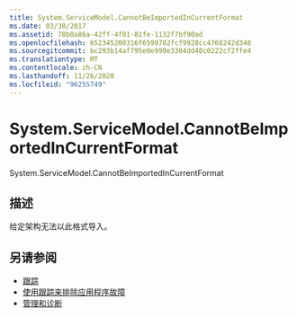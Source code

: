 ```yaml
---
title: System.ServiceModel.CannotBeImportedInCurrentFormat
ms.date: 03/30/2017
ms.assetid: 78b0a86a-42ff-4f01-81fe-1132f7bf90ad
ms.openlocfilehash: 652345208316f6599702fcf9928cc4768242d348
ms.sourcegitcommit: bc293b14af795e0e999e3304dd40c0222cf2ffe4
ms.translationtype: MT
ms.contentlocale: zh-CN
ms.lasthandoff: 11/26/2020
ms.locfileid: "96255749"
---
```

# <a name="systemservicemodelcannotbeimportedincurrentformat"></a>System.ServiceModel.CannotBeImportedInCurrentFormat

System.ServiceModel.CannotBeImportedInCurrentFormat  
  
## <a name="description"></a>描述  

 给定架构无法以此格式导入。  
  
## <a name="see-also"></a>另请参阅

- [跟踪](index.md)
- [使用跟踪来排除应用程序故障](using-tracing-to-troubleshoot-your-application.md)
- [管理和诊断](../index.md)
